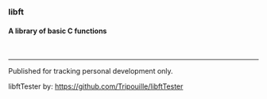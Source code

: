 ### libft
#### A library of basic C functions
<br>

----
Published for tracking personal development only.

libftTester by: https://github.com/Tripouille/libftTester
